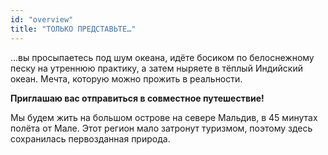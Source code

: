 ```yaml
---
id: "overview"
title: "ТОЛЬКО ПРЕДСТАВЬТЕ…"
---
```

…вы просыпаетесь под шум океана, идёте босиком по белоснежному песку на утреннюю практику, а затем ныряете в тёплый Индийский океан. Мечта, которую можно прожить в реальности.

**Приглашаю вас отправиться в совместное путешествие!**

Мы будем жить на большом острове на севере Мальдив, в 45 минутах полёта от Мале. Этот регион мало затронут туризмом, поэтому здесь сохранилась первозданная природа.
